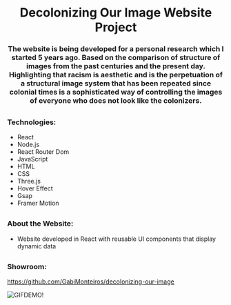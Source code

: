 <h1 align="center">Decolonizing Our Image Website Project</h1>
<h3 align="center">The website is being developed for a personal research which I started 5 years ago. Based on the comparison of structure of images from the past centuries and the present day. Highlighting that racism is aesthetic and is the perpetuation of a structural image system that has been repeated since colonial times is a sophisticated way of controlling the images of everyone who does not look like the colonizers. </h3>

##
<h3 align="left">Technologies:</h3>

<div>

  - React  
  - Node.js
  - React Router Dom
  - JavaScript 
  - HTML
  - CSS
  - Three.js 
  - Hover Effect
  - Gsap
  - Framer Motion
    
</div>

##
<h3 align="left">About the Website:</h3>

<div>
  
  - Website developed in React with reusable UI components that display dynamic data

 </div>

##
<h3 align="left">Showroom:</h3>

https://github.com/GabiMonteiros/decolonizing-our-image


![GIFDEMO!](decolonizing-our-image.gif)
